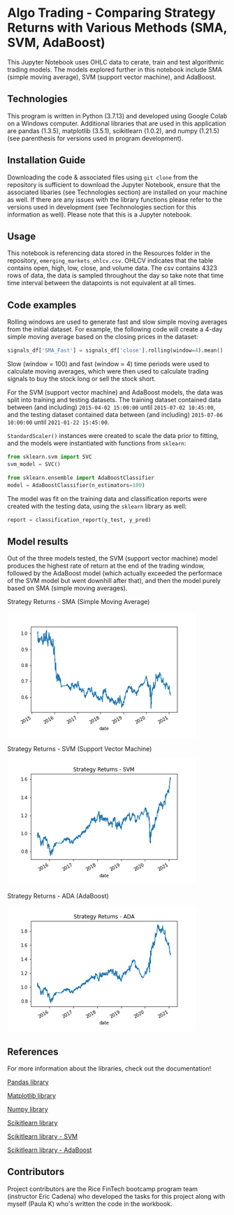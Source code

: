 # Algo Trading - Comparing Strategy Returns with Various Methods (SMA, SVM, AdaBoost)

This Jupyter Notebook uses OHLC data to cerate, train and test algorithmic trading models. The models explored further in this notebook include SMA (simple moving average), SVM (support vector machine), and AdaBoost. 

## Technologies

This program is written in Python (3.7.13) and developed using Google Colab on a Windows computer. Additional libraries that are used in this application are pandas (1.3.5), matplotlib (3.5.1), scikitlearn (1.0.2), and numpy (1.21.5) (see parenthesis for versions used in program development).

## Installation Guide

Downloading the code & associated files using `git clone` from the repository is sufficient to download the Jupyter Notebook, ensure that the associated libaries (see Technologies section) are installed on your machine as well. If there are any issues with the library functions please refer to the versions used in development (see Technnologies section for this information as well).  Please note that this is a Jupyter notebook. 

## Usage

This notebook is referencing data stored in the Resources folder in the repository, `emerging_markets_ohlcv.csv`. OHLCV indicates that the table contains open, high, low, close, and volume data. The csv contains 4323 rows of data, the data is sampled throughout the day so take note that time time interval between the datapoints is not equivalent at all times. 

## Code examples

Rolling windows are used to generate fast and slow simple moving averages from the initial dataset. For example, the following code will create a 4-day simple moving average based on the closing prices in the dataset: 

```python
signals_df['SMA_Fast'] = signals_df['close'].rolling(window=4).mean()
```

Slow (window = 100) and fast (window = 4) time periods were used to calculate moving averages, which were then used to calculate trading signals to buy the stock long or sell the stock short. 

For the SVM (support vector machine) and AdaBoost models, the data was split into training and testing datasets. The training dataset contained data between (and including) `2015-04-02 15:00:00` until `2015-07-02 10:45:00`, and the testing dataset contained data between (and including) `2015-07-06 10:00:00` until `2021-01-22 15:45:00`. 

`StandardScaler()` instances were created to scale the data prior to fitting, and the models were instantiated with functions from `sklearn`: 

``` python
from sklearn.svm import SVC
svm_model = SVC()
```

```python
from sklearn.ensemble import AdaBoostClassifier
model = AdaBoostClassifier(n_estimators=100)
```

The model was fit on the training data and classification reports were created with the testing data, using the `sklearn` library as well: 

```python
report = classification_report(y_test, y_pred)
```

## Model results

Out of the three models tested, the SVM (support vector machine) model produces the highest rate of return at the end of the trading window, followed by the AdaBoost model (which actually exceeded the performace of the SVM model but went downhill after that), and then the model purely based on SMA (simple moving averages). 

Strategy Returns - SMA (Simple Moving Average)

![StrategyReturnsSMA](Images/StrategyReturnsSMA.png)

Strategy Returns - SVM (Support Vector Machine)

![Strategy ReturnsSVM](Images/StrategyReturnsSVM.png)

Strategy Returns - ADA (AdaBoost)

![Strategy ReturnsADA](Images/StrategyReturnsADA.png)

## References

For more information about the libraries, check out the documentation!

[Pandas library](https://pandas.pydata.org/)

[Matplotlib library](https://matplotlib.org/)

[Numpy library](https://numpy.org/)

[Scikitlearn library](https://scikit-learn.org/stable/)

[Scikitlearn library - SVM](https://scikit-learn.org/stable/modules/svm.html)

[Scikitlearn library - AdaBoost](https://scikit-learn.org/stable/modules/ensemble.html#adaboost)

## Contributors

Project contributors are the Rice FinTech bootcamp program team (instructor Eric Cadena) who developed the tasks for this project along with myself (Paula K) who's written the code in the workbook.
